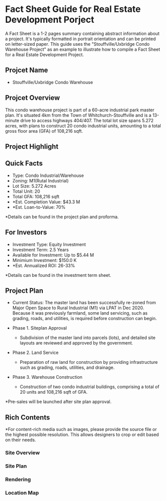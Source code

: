 # Fact Sheet Guide for Real Estate Development Porject

A Fact Sheet is a 1-2 pages summary containing abstract information about a project. It's typically formatted in portrait orientation and can be printed on letter-sized paper. This guide uses the "Stouffville/Uxbridge Condo Warehouse Project" as an example to illustrate how to compile a Fact Sheet for a Real Estate Development Project.

## Projcet Name

- Stouffville/Uxbridge Condo Warehouse

## Projcet Overview

This condo warehouse project is part of a 60-acre industrial park master plan. It's situated 4km from the Town of Whitchurch-Stouffville and is a 13-minute drive to access highways 404/407. The total lot size spans 5.272 acres, with plans to construct 20 condo industrial units, amounting to a total gross floor area (GFA) of 108,216 sqft.

## Project Highlight

## Quick Facts

- Type: Condo Industrial/Warehouse
- Zoning: M1(Rutal Industrial)
- Lot Size: 5.272 Acres
- Total Unit: 20
- Total GFA: 108,216 sqft
- *Est. Completion Value: $43.3 M
- *Est. Loan-to-Value: 70%

*Details can be found in the project plan and proforma.

## For Investors

- Investment Type: Equity Investment
- Investment Term: 2.5 Years
- Available for Investment: Up to $5.44 M
- Minimium Investment: $150.0 K
- *Est. Annualized ROI: 26-33%

*Details can be found in the investment term sheet.

## Project Plan

- Current Status: The master land has been successfully re-zoned from Major Open Space to Rural Industrial (M1) via LPAT in Dec 2020. Because it was previously farmland, some land servicing, such as grading, roads, and utilities, is required before construction can begin.

- Phase 1. Siteplan Approval
  - Subdivision of the master land into parcels (lots), and detailed site layouts are reviewed and approved by the government.

- Phase 2. Land Service
  - Preparation of raw land for construction by providing infrastructure such as grading, roads, utilities, and drainage.

- Phase 3. Warehouse Construction
  - Construction of two condo industrial buildings, comprising a total of 20 units and 108,216 sqft of GFA.

*Pre-sales will be launched after site plan approval.

## Rich Contents

*For content-rich media such as images, please provide the source file or the highest possible resolution. This allows designers to crop or edit based on their needs.

### Site Overview

### Site Plan

### Rendering

### Location Map
